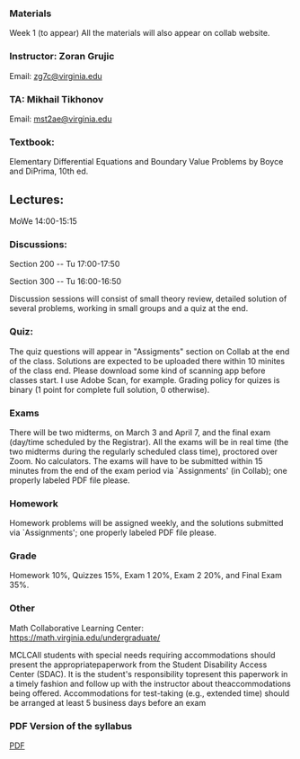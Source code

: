 ### Materials

Week 1 (to appear)
All the materials will also appear on collab website.

### Instructor: Zoran Grujic
Email: zg7c@virginia.edu

### TA: Mikhail Tikhonov
Email: mst2ae@virginia.edu

### Textbook: 

Elementary Differential Equations and Boundary Value Problems by Boyce and DiPrima, 10th ed.

## Lectures: 

MoWe 14:00-15:15

### Discussions:

Section 200 -- Tu 17:00-17:50

Section 300 -- Tu 16:00-16:50

Discussion sessions will consist of small theory review, detailed solution of several problems, working in small groups and a quiz at the end. 

### Quiz:

The quiz questions will appear in "Assigments" section on Collab at the end of the class. Solutions are expected to be uploaded there within 10 minites of the class end. Please download some kind of scanning app before classes start. I use Adobe Scan, for example. Grading policy for quizes is binary (1 point for complete full solution, 0 otherwise).

### Exams

There will be two midterms, on March 3 and April 7, and the final exam (day/time scheduled by the Registrar). All the exams will be in real time (the two midterms during the regularly scheduled class time), proctored over Zoom. No calculators. The exams will have to be submitted within 15 minutes from the end of the exam period via `Assignments' (in Collab); one properly labeled PDF file please.

### Homework 

Homework problems will be assigned weekly, and the solutions submitted via `Assignments'; one properly labeled PDF file please.

### Grade 

Homework 10%, Quizzes 15%, Exam 1 20%, Exam 2 20%, and Final Exam 35%. 

### Other

Math Collaborative Learning Center: https://math.virginia.edu/undergraduate/

MCLCAll students with special needs requiring accommodations should present the appropriatepaperwork from the Student Disability Access Center (SDAC). It is the student's responsibility topresent this paperwork in a timely fashion and follow up with the instructor about theaccommodations being offered. Accommodations for test-taking (e.g., extended time) should be arranged at least 5 business days before an exam

### PDF Version of the syllabus

<a href='/teaching/ode2021/syllabus.pdf'>PDF</a>

